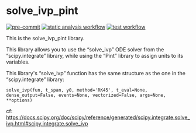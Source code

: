 # solve_ivp_pint

[![pre-commit](https://img.shields.io/badge/pre--commit-enabled-brightgreen?logo=pre-commit)](https://github.com/pre-commit/pre-commit)
[![static analysis workflow](https://github.com/innatelogic/logicsponge-core/actions/workflows/static-analysis.yaml/badge.svg)](https://github.com/innatelogic/logicsponge-core/actions/workflows/static-analysis.yaml/)
[![test workflow](https://github.com/innatelogic/logicsponge-core/actions/workflows/test.yaml/badge.svg)](https://github.com/innatelogic/logicsponge-core/actions/workflows/test.yaml/)

This is the solve_ivp_pint library.

 This library allows you to use the “solve_ivp” ODE solver from the “scipy.integrate” library, while using the “Pint” library to assign units to its variables.
 
 This library's “solve_ivp” function has the same structure as the one in the “scipy.integrate” library:
 
 ```
 solve_ivp(fun, t_span, y0, method='RK45', t_eval=None, dense_output=False, events=None, vectorized=False, args=None, **options)
 ```
 
 cf: https://docs.scipy.org/doc/scipy/reference/generated/scipy.integrate.solve_ivp.html#scipy.integrate.solve_ivp
 
 
